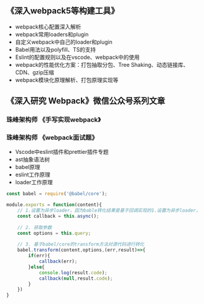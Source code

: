 ## 《深入webpack5等构建工具》
+ webpack核心配置深入解析
+ webpack常用loaders和plugin
+ 自定义webpack中自己的loader和plugin
+ Babel用法以及polyfill、TS的支持
+ Eslint的配置规则以及在vscode、webpack中的使用
+ webpack的性能优化方案：打包抽取分包、Tree Shaking、动态链接库、CDN、gzip压缩
+ webpack模块化原理解析、打包原理实现等

## 《深入研究 Webpack》微信公众号系列文章

### 珠峰架构师 《手写实现webpack》
### 珠峰架构师 《webpack面试题》
- Vscode中eslint插件和prettier插件专题
- ast抽象语法树
- babel原理
- eslint工作原理
- loader工作原理

```js
const babel = require('@babel/core');

module.exports = function(content){
	// 1.设置为异步loader，因为bable转化结果是基于回调实现的1.设置为异步loader，因为bable转化结果是基于回调实现的1.设置为异步loader，因为bable转化结果是基于回调实现的
	const callback = this.async();
	
	// 2. 获取参数
	const options = this.query;
	
	// 3. 基于babel/core的transform方法对源代码进行转化
	babel.transform(content,options,(err,result)=>{
		if(err){
			callback(err);
		}else{
			console.log(result.code);
			callback(null,result.code);
		}
	})
}
```